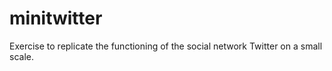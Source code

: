 # minitwitter
Exercise to replicate the functioning of the social network Twitter on a small scale.
